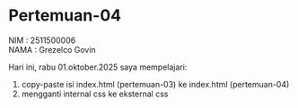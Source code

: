 # Pertemuan-04

NIM : 2511500006<br>
NAMA : Grezelco Govin<br>

Hari ini, rabu 01.oktober.2025 saya mempelajari:
<ol>
    <li>copy-paste isi index.html (pertemuan-03) ke index.html (pertemuan-04)</li>
    <li>mengganti internal css ke eksternal css
</ol>
